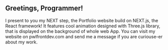 ## Greetings, Programmer!

I present to you my NEXT step, the Portfolio website build on NEXT.js, the React framework!
It features cool animation designed with Three.js library, that is displayed on the background of whole web App. 
You can visit my website on pwlfrontdev.com and send me a message if you are curiouse-er about my work.